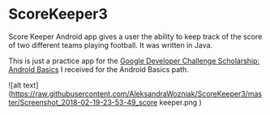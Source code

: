 # ScoreKeeper3
Score Keeper Android app gives a user the ability to keep track of the score of two different teams playing football. It was written in Java.

This is just a practice app for the <a href="https://www.udacity.com/google-scholarships">Google Developer Challenge Scholarship: Android Basics</a> I received for the Android Basics path. 

![alt text](https://raw.githubusercontent.com/AleksandraWozniak/ScoreKeeper3/master/Screenshot_2018-02-19-23-53-49_score keeper.png
)
